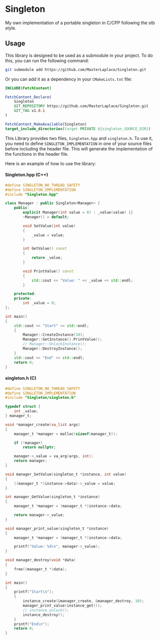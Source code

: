 # Singleton

My own implementation of a portable singleton in C/CPP following the stb style.

## Usage

This library is designed to be used as a submodule in your project. To do this,
you can run the following command:

```sh
git submodule add https://github.com/MasterLaplace/Singleton.git
```

Or you can add it as a dependency in your `CMakeLists.txt` file:

```cmake
INCLUDE(FetchContent)

FetchContent_Declare(
    Singleton
    GIT_REPOSITORY https://github.com/MasterLaplace/Singleton.git
    GIT_TAG v1.0.1
)

FetchContent_MakeAvailable(Singleton)
target_include_directories(target PRIVATE ${singleton_SOURCE_DIR})
```

This Library provides two files, `Singleton.hpp` and `singleton.h`. To use it,
you need to define `SINGLETON_IMPLEMENTATION` in one of your source files before
including the header file. This will generate the implementation of the functions
in the header file.

Here is an example of how to use the library:

#### Singleton.hpp (C++)

```cpp
#define SINGLETON_NO_THREAD_SAFETY
#define SINGLETON_IMPLEMENTATION
#include "Singleton.hpp"

class Manager : public Singleton<Manager> {
    public:
        explicit Manager(int value = 0) : _value(value) {}
        ~Manager() = default;

        void SetValue(int value)
        {
            _value = value;
        }

        int GetValue() const
        {
            return _value;
        }

        void PrintValue() const
        {
            std::cout << "Value: " << _value << std::endl;
        }

    protected:
    private:
        int _value = 0;
};

int main()
{
    std::cout << "Start" << std::endl;
    {
        Manager::CreateInstance(10);
        Manager::GetInstance().PrintValue();
        // Manager::UnlockInstance();
        Manager::DestroyInstance();
    }
    std::cout << "End" << std::endl;
    return 0;
}
```

#### singleton.h (C)

```c
#define SINGLETON_NO_THREAD_SAFETY
#define SINGLETON_IMPLEMENTATION
#include "Singleton/singleton.h"

typedef struct {
    int _value;
} manager_t;

void *manager_create(va_list args)
{
    manager_t *manager = malloc(sizeof(manager_t));

    if (!manager)
        return nullptr;

    manager->_value = va_arg(args, int);
    return manager;
}

void manager_SetValue(singleton_t *instance, int value)
{
    ((manager_t *)instance->data)->_value = value;
}

int manager_GetValue(singleton_t *instance)
{
    manager_t *manager = (manager_t *)instance->data;

    return manager->_value;
}

void manager_print_value(singleton_t *instance)
{
    manager_t *manager = (manager_t *)instance->data;

    printf("Value: %d\n", manager->_value);
}

void manager_destroy(void *data)
{
    free((manager_t *)data);
}

int main()
{
    printf("Start\n");
    {
        instance_create(&manager_create, &manager_destroy, 10);
        manager_print_value(instance_get());
        // instance_unlock();
        instance_destroy();
    }
    printf("End\n");
    return 0;
}
```
